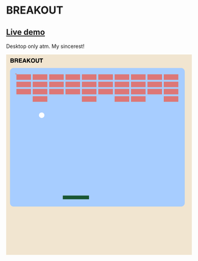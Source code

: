 # BREAKOUT

## <a href="https://z-olpin.github.io/breakout">Live demo</a>
<p></p>
Desktop only atm. My sincerest!
<p></p>
<img src="https://raw.githubusercontent.com/vxxce/breakout/master/breakout.png" alt="screenshot of breakout project" width="700px"></img>
